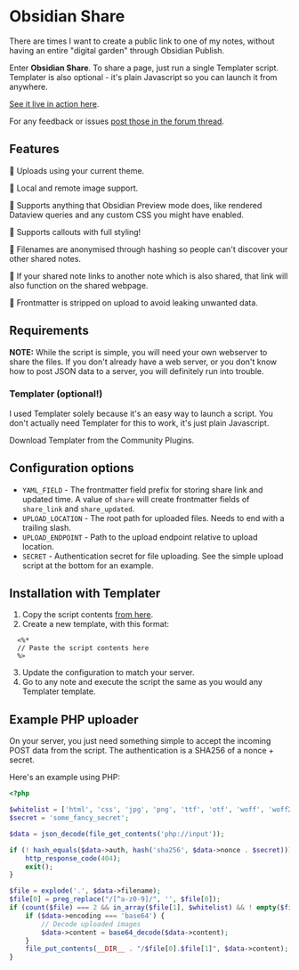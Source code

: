 # Obsidian Share

There are times I want to create a public link to one of my notes, without having an entire "digital garden" through Obsidian Publish.

Enter **Obsidian Share**. To share a page, just run a single Templater script. Templater is also optional - it's plain Javascript so you can launch it from anywhere.

[See it live in action here](https://share.alan.fyi/572e1ae4a0aeadf5943862d1deaf8fe6.html).

For any feedback or issues [post those in the forum thread](https://forum.obsidian.md/t/obsidian-share-publicly-share-notes-without-needing-a-full-digital-garden-supports-themes-images-callouts-and-more/).

## Features

🔹 Uploads using your current theme.

🔹 Local and remote image support.

🔹 Supports anything that Obsidian Preview mode does, like rendered Dataview queries and any custom CSS you might have enabled.

🔹 Supports callouts with full styling!

🔹 Filenames are anonymised through hashing so people can't discover your other shared notes.

🔹 If your shared note links to another note which is also shared, that link will also function on the shared webpage.

🔹 Frontmatter is stripped on upload to avoid leaking unwanted data.

## Requirements

**NOTE:** While the script is simple, you will need your own webserver to share the files. If you don't already have a web server, or you don't know how to post JSON data to a server, you will definitely run into trouble.

### Templater (optional!)
I used Templater solely because it's an easy way to launch a script. You don't actually need Templater for this to work, it's just plain Javascript.

Download Templater from the Community Plugins.

## Configuration options

- `YAML_FIELD` - The frontmatter field prefix for storing share link and updated time. A value of `share` will create frontmatter fields of `share_link` and `share_updated`.
- `UPLOAD_LOCATION` - The root path for uploaded files. Needs to end with a trailing slash.
- `UPLOAD_ENDPOINT` - Path to the upload endpoint relative to  upload location.
- `SECRET` - Authentication secret for file uploading. See the simple upload script at the bottom for an example.

## Installation with Templater

1. Copy the script contents [from here](https://github.com/alangrainger/obsidian-share/blob/main/obsidian-share.js).
2. Create a new template, with this format:
```
  <%*
  // Paste the script contents here
  %> 
```
3. Update the configuration to match your server.
4. Go to any note and execute the script the same as you would any Templater template.

## Example PHP uploader

On your server, you just need something simple to accept the incoming POST data from the script. The authentication is a SHA256 of a nonce + secret.

Here's an example using PHP:

```php
<?php

$whitelist = ['html', 'css', 'jpg', 'png', 'ttf', 'otf', 'woff', 'woff2'];
$secret = 'some_fancy_secret';

$data = json_decode(file_get_contents('php://input'));

if (! hash_equals($data->auth, hash('sha256', $data->nonce . $secret))) {
    http_response_code(404);
    exit();
}

$file = explode('.', $data->filename);
$file[0] = preg_replace("/[^a-z0-9]/", '', $file[0]);
if (count($file) === 2 && in_array($file[1], $whitelist) && ! empty($file[0])) {
    if ($data->encoding === 'base64') {
        // Decode uploaded images
        $data->content = base64_decode($data->content);
    }
    file_put_contents(__DIR__ . "/$file[0].$file[1]", $data->content);
}
```
